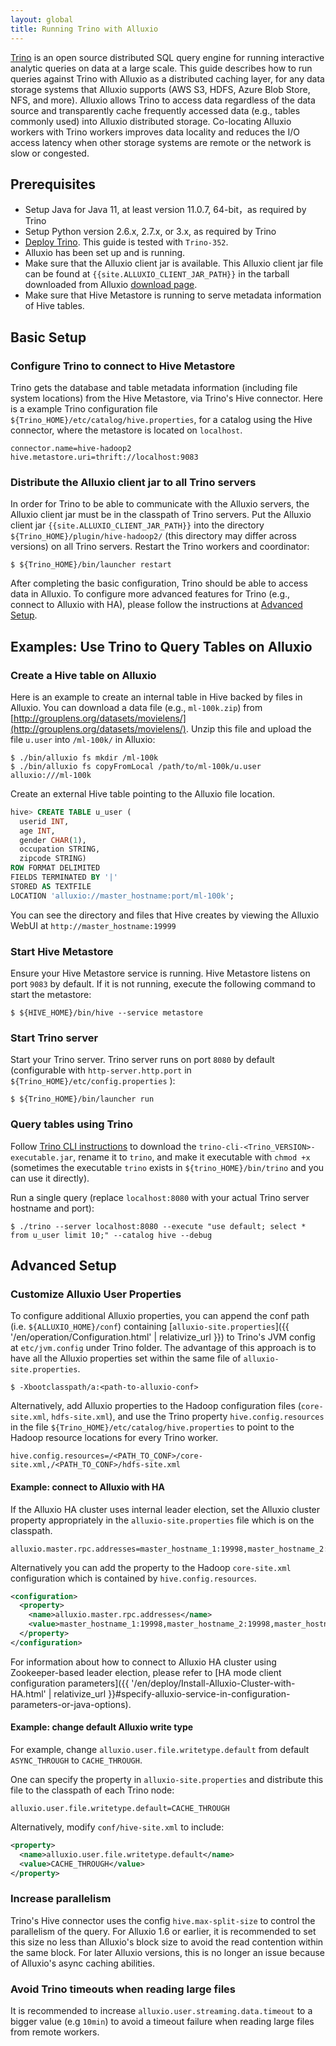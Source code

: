 ```yaml
---
layout: global
title: Running Trino with Alluxio
---
```


[Trino](https://trino.io/)
is an open source distributed SQL query engine for running interactive analytic queries
on data at a large scale.
This guide describes how to run queries against Trino with Alluxio as a distributed caching layer,
for any data storage systems that Alluxio supports (AWS S3, HDFS, Azure Blob Store, NFS, and more).
Alluxio allows Trino to access data regardless of the data source and transparently cache frequently
accessed data (e.g., tables commonly used) into Alluxio distributed storage.
Co-locating Alluxio workers with Trino workers improves data locality and reduces the I/O access
latency when other storage systems are remote or the network is slow or congested.


## Prerequisites

* Setup Java for Java 11, at least version 11.0.7, 64-bit，as required by Trino
* Setup Python version 2.6.x, 2.7.x, or 3.x, as required by Trino
* [Deploy Trino](https://trino.io/docs/current/installation/deployment.html).
This guide is tested with `Trino-352`.
* Alluxio has been set up and is running.
* Make sure that the Alluxio client jar is available.
  This Alluxio client jar file can be found at `{{site.ALLUXIO_CLIENT_JAR_PATH}}` in the tarball
  downloaded from Alluxio [download page](https://www.alluxio.io/download).
* Make sure that Hive Metastore is running to serve metadata information of Hive tables.

## Basic Setup

### Configure Trino to connect to Hive Metastore

Trino gets the database and table metadata information (including file system locations) from
the Hive Metastore, via Trino's Hive connector.
Here is a example Trino configuration file `${Trino_HOME}/etc/catalog/hive.properties`,
for a catalog using the Hive connector, where the metastore is located on `localhost`.

```properties
connector.name=hive-hadoop2
hive.metastore.uri=thrift://localhost:9083
```

### Distribute the Alluxio client jar to all Trino servers

In order for Trino to be able to communicate with the Alluxio servers, the Alluxio client
jar must be in the classpath of Trino servers.
Put the Alluxio client jar `{{site.ALLUXIO_CLIENT_JAR_PATH}}` into the directory
`${Trino_HOME}/plugin/hive-hadoop2/`
(this directory may differ across versions) on all Trino servers. Restart the Trino workers and
coordinator:

```shell
$ ${Trino_HOME}/bin/launcher restart
```

After completing the basic configuration,
Trino should be able to access data in Alluxio.
To configure more advanced features for Trino (e.g., connect to Alluxio with HA), please
follow the instructions at [Advanced Setup](#advanced-setup).

## Examples: Use Trino to Query Tables on Alluxio

### Create a Hive table on Alluxio

Here is an example to create an internal table in Hive backed by files in Alluxio.
You can download a data file (e.g., `ml-100k.zip`) from
[http://grouplens.org/datasets/movielens/](http://grouplens.org/datasets/movielens/).
Unzip this file and upload the file `u.user` into `/ml-100k/` in Alluxio:

```shell
$ ./bin/alluxio fs mkdir /ml-100k
$ ./bin/alluxio fs copyFromLocal /path/to/ml-100k/u.user alluxio:///ml-100k
```

Create an external Hive table pointing to the Alluxio file location.

```sql
hive> CREATE TABLE u_user (
  userid INT,
  age INT,
  gender CHAR(1),
  occupation STRING,
  zipcode STRING)
ROW FORMAT DELIMITED
FIELDS TERMINATED BY '|'
STORED AS TEXTFILE
LOCATION 'alluxio://master_hostname:port/ml-100k';
```

You can see the directory and files that Hive creates by viewing the Alluxio WebUI at `http://master_hostname:19999` 

### Start Hive Metastore

Ensure your Hive Metastore service is running. Hive Metastore listens on port `9083` by
default. If it is not running, execute the following command to start the metastore:

```shell
$ ${HIVE_HOME}/bin/hive --service metastore
```

### Start Trino server

Start your Trino server. Trino server runs on port `8080` by default (configurable with
`http-server.http.port` in `${Trino_HOME}/etc/config.properties` ):

```shell
$ ${Trino_HOME}/bin/launcher run
```

### Query tables using Trino

Follow [Trino CLI instructions](https://trino.io/docs/current/installation/cli.html)
to download the `trino-cli-<Trino_VERSION>-executable.jar`,
rename it to `trino`, and make it executable with `chmod +x`
(sometimes the executable `trino` exists in `${trino_HOME}/bin/trino` and you can use it
directly).

Run a single query (replace `localhost:8080` with your actual Trino server hostname and port):

```shell
$ ./trino --server localhost:8080 --execute "use default; select * from u_user limit 10;" --catalog hive --debug
```

## Advanced Setup

### Customize Alluxio User Properties

To configure additional Alluxio properties, you can append the conf path (i.e.
`${ALLUXIO_HOME}/conf`) containing [`alluxio-site.properties`]({{ '/en/operation/Configuration.html' | relativize_url }})
to Trino's JVM config at `etc/jvm.config` under Trino folder. The advantage of this approach is to
have all the Alluxio properties set within the same file of `alluxio-site.properties`.

```shell
$ -Xbootclasspath/a:<path-to-alluxio-conf>
```

Alternatively, add Alluxio properties to the Hadoop configuration files
(`core-site.xml`, `hdfs-site.xml`), and use the Trino property `hive.config.resources` in the
file `${Trino_HOME}/etc/catalog/hive.properties` to point to the Hadoop resource locations for
every Trino worker. 

```properties
hive.config.resources=/<PATH_TO_CONF>/core-site.xml,/<PATH_TO_CONF>/hdfs-site.xml
```

#### Example: connect to Alluxio with HA

If the Alluxio HA cluster uses internal leader election,
set the Alluxio cluster property appropriately in the
`alluxio-site.properties` file which is on the classpath.

```properties
alluxio.master.rpc.addresses=master_hostname_1:19998,master_hostname_2:19998,master_hostname_3:19998
```

Alternatively you can add the property to the Hadoop `core-site.xml` configuration
which is contained by `hive.config.resources`.

```xml
<configuration>
  <property>
    <name>alluxio.master.rpc.addresses</name>
    <value>master_hostname_1:19998,master_hostname_2:19998,master_hostname_3:19998</value>
  </property>
</configuration>
```

For information about how to connect to Alluxio HA cluster using Zookeeper-based leader election,
please refer to [HA mode client configuration parameters]({{ '/en/deploy/Install-Alluxio-Cluster-with-HA.html' | relativize_url }}#specify-alluxio-service-in-configuration-parameters-or-java-options).

#### Example: change default Alluxio write type

For example, change
`alluxio.user.file.writetype.default` from default `ASYNC_THROUGH` to `CACHE_THROUGH`.

One can specify the property in `alluxio-site.properties` and distribute this file to the classpath
of each Trino node:

```properties
alluxio.user.file.writetype.default=CACHE_THROUGH
```

Alternatively, modify `conf/hive-site.xml` to include:

```xml
<property>
  <name>alluxio.user.file.writetype.default</name>
  <value>CACHE_THROUGH</value>
</property>
```

### Increase parallelism

Trino's Hive connector uses the config `hive.max-split-size` to control the parallelism of the
query.
For Alluxio 1.6 or earlier, it is recommended to set this size no less than Alluxio's block
size to avoid the read contention within the same block.
For later Alluxio versions, this is no longer an issue because of Alluxio's async caching abilities.

### Avoid Trino timeouts when reading large files

It is recommended to increase `alluxio.user.streaming.data.timeout` to a bigger value (e.g
`10min`) to avoid a timeout failure when reading large files from remote workers.

